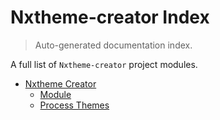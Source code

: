 # Nxtheme-creator Index

> Auto-generated documentation index.

A full list of `Nxtheme-creator` project modules.

- [Nxtheme Creator](nxtheme_creator/index.md#nxtheme-creator)
    - [Module](nxtheme_creator/module.md#module)
    - [Process Themes](nxtheme_creator/process_themes.md#process-themes)
